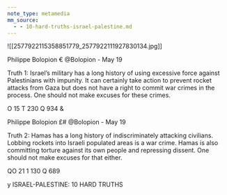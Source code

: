 ```yaml
---
note_type: metamedia
mm_source:
  - - 10-hard-truths-israel-palestine.md
---
```


![[2577922115358851779_2577922111927830134.jpg]]

Philippe Bolopion € @Bolopion - May 19

Truth 1: Israel’s military has a long history of using
excessive force against Palestinians with impunity. It can
certainly take action to prevent rocket attacks from Gaza
but does not have a right to commit war crimes in the
process. One should not make excuses for these crimes.

O 15 T 230 Q 934 &

Philippe Bolopion £# @Bolopion - May 19

Truth 2: Hamas has a long history of indiscriminately
attacking civilians. Lobbing rockets into Israeli populated
areas is a war crime. Hamas is also committing torture
against its own people and repressing dissent. One
should not make excuses for that either.

QO 21 1 130 Q 689

y ISRAEL-PALESTINE:
10 HARD TRUTHS



